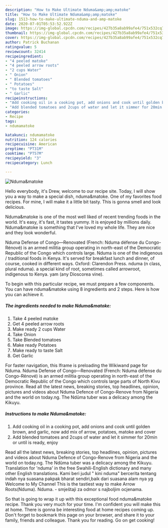 ```yaml
---
description: "How to Make Ultimate Nduma&amp;amp;matoke"
title: "How to Make Ultimate Nduma&amp;amp;matoke"
slug: 1513-how-to-make-ultimate-nduma-and-amp-matoke
date: 2020-07-01T05:53:52.922Z
image: https://img-global.cpcdn.com/recipes/427b35a8ab99afe4/751x532cq70/ndumamatoke-recipe-main-photo.jpg
thumbnail: https://img-global.cpcdn.com/recipes/427b35a8ab99afe4/751x532cq70/ndumamatoke-recipe-main-photo.jpg
cover: https://img-global.cpcdn.com/recipes/427b35a8ab99afe4/751x532cq70/ndumamatoke-recipe-main-photo.jpg
author: Patrick Buchanan
ratingvalue: 5
reviewcount: 32414
recipeingredient:
- "4 peeled matoke"
- "4 peeled arrow roots"
- "2 cups Water"
- " Onion"
- " Blended tomatoes"
- " Potatoes"
- "to taste Salt"
- " Garlic"
recipeinstructions:
- "Add cooking oil in a cooking pot, add onions and cook until golden brown, and garlic, now add mix of arrow, potatoes, matoke and cover"
- "Add blended tomatoes and 2cups of water and let it simmer for 20min or until is ready, enjoy"
categories:
- Recipe
tags:
- ndumamatoke

katakunci: ndumamatoke 
nutrition: 124 calories
recipecuisine: American
preptime: "PT31M"
cooktime: "PT57M"
recipeyield: "3"
recipecategory: Lunch

---
```



![Nduma&amp;matoke](https://img-global.cpcdn.com/recipes/427b35a8ab99afe4/751x532cq70/ndumamatoke-recipe-main-photo.jpg)

Hello everybody, it's Drew, welcome to our recipe site. Today, I will show you a way to make a special dish, nduma&amp;matoke. One of my favorites food recipes. For mine, I will make it a little bit tasty. This is gonna smell and look delicious.

Nduma&amp;matoke is one of the most well liked of recent trending foods in the world. It's easy, it's fast, it tastes yummy. It is enjoyed by millions daily. Nduma&amp;matoke is something that I've loved my whole life. They are nice and they look wonderful.

Nduma Defense of Congo—Renovated (French: Nduma défense du Congo-Rénové) is an armed militia group operating in north-east of the Democratic Republic of the Congo which controls large. Nduma is one of the indigenous / traditional foods in Kenya. It&#39;s served for breakfast lunch and dinner, of course, cooked in different ways. Oxford: Clarendon Press. nduma (n class, plural nduma). a special kind of root, sometimes called arrowroot, indigenous to Kenya. yam (any Dioscorea vine).


To begin with this particular recipe, we must prepare a few components. You can have nduma&amp;matoke using 8 ingredients and 2 steps. Here is how you can achieve it.

<!--inarticleads1-->

##### The ingredients needed to make Nduma&amp;matoke:

1. Take 4 peeled matoke
1. Get 4 peeled arrow roots
1. Make ready 2 cups Water
1. Take  Onion
1. Take  Blended tomatoes
1. Make ready  Potatoes
1. Make ready to taste Salt
1. Get  Garlic


For faster navigation, this Iframe is preloading the Wikiwand page for Nduma. Nduma Defense of Congo—Renovated (French: Nduma défense du Congo-Rénové) is an armed militia group operating in north-east of the Democratic Republic of the Congo which controls large parts of North Kivu province. Read all the latest news, breaking stories, top headlines, opinion, pictures and videos about Nduma Defence of Congo-Renove from Nigeria and the world on today.ng. The Ndũma tuber was a delicacy among the Kikuyu. 

<!--inarticleads2-->

##### Instructions to make Nduma&amp;matoke:

1. Add cooking oil in a cooking pot, add onions and cook until golden brown, and garlic, now add mix of arrow, potatoes, matoke and cover
1. Add blended tomatoes and 2cups of water and let it simmer for 20min or until is ready, enjoy


Read all the latest news, breaking stories, top headlines, opinion, pictures and videos about Nduma Defence of Congo-Renove from Nigeria and the world on today.ng. The Ndũma tuber was a delicacy among the Kikuyu. Translation for &#39;nduma&#39; in the free Swahili-English dictionary and many other English translations. Kami beri judul &#34; kini nduma&#34; bercerita tentang indah nya suasana pakpak bharat sendiri,baik dari suasana alam nya yg Welcome to My Channel This is the tastiest way to make Arrow Roots(Nduma). Nduma. - smještaji za odmor s najboljim ocjenama. 

So that is going to wrap it up with this exceptional food nduma&amp;matoke recipe. Thank you very much for your time. I'm confident you will make this at home. There is gonna be interesting food at home recipes coming up. Don't forget to bookmark this page on your browser, and share it to your family, friends and colleague. Thank you for reading. Go on get cooking!
